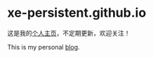# xe-persistent.github.io
这是我的[个人主页](https://www.dongzhenxian.com)，不定期更新，欢迎关注！

This is my personal [blog](https://www.dongzhenxian.com).
